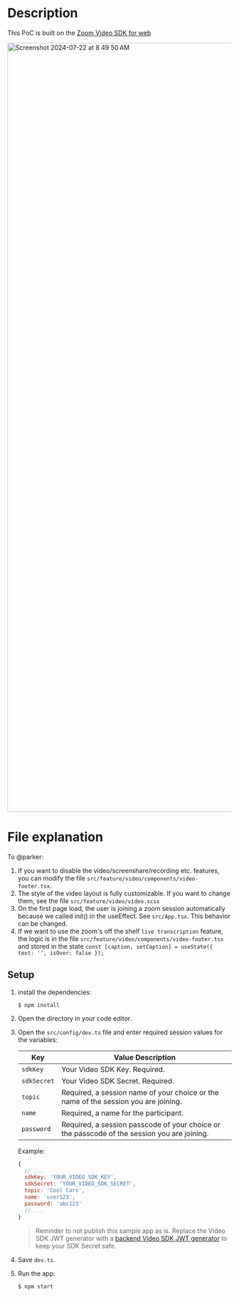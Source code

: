 # Description

This PoC is built on the [Zoom Video SDK for web](https://developers.zoom.us/docs/video-sdk/web/)

<img width="1728" alt="Screenshot 2024-07-22 at 8 49 50 AM" src="https://github.com/user-attachments/assets/38910563-aaee-40e2-ab16-1c3a7da55c4a">


# File explanation

To @parker:

1. If you want to disable the video/screenshare/recording etc. features, you can modify the file `src/feature/video/components/video-footer.tsx`.
2. The style of the video layout is fully customizable. If you want to change them, see the file `src/feature/video/video.scss`
3. On the first page load, the user is joining a zoom session automatically because we called init() in the useEffect. See `src/App.tsx`. This behavior can be changed.
4. If we want to use the zoom's off the shelf `live transcription` feature, the logic is in the file `src/feature/video/components/video-footer.tsx` and stored in the state `const [caption, setCaption] = useState({ text: '', isOver: false });`

## Setup

1. install the dependencies:

   `$ npm install`

2. Open the directory in your code editor.

3. Open the `src/config/dev.ts` file and enter required session values for the variables:

   | Key         | Value Description                                                                           |
   | ----------- | ------------------------------------------------------------------------------------------- |
   | `sdkKey`    | Your Video SDK Key. Required.                                                               |
   | `sdkSecret` | Your Video SDK Secret. Required.                                                            |
   | `topic`     | Required, a session name of your choice or the name of the session you are joining.         |
   | `name`      | Required, a name for the participant.                                                       |
   | `password`  | Required, a session passcode of your choice or the passcode of the session you are joining. |

   Example:

   ```js
   {
     // ...
     sdkKey: 'YOUR_VIDEO_SDK_KEY',
     sdkSecret: 'YOUR_VIDEO_SDK_SECRET',
     topic: 'Cool Cars',
     name: 'user123',
     password: 'abc123'
     // ...
   }
   ```

   > Reminder to not publish this sample app as is. Replace the Video SDK JWT generator with a [backend Video SDK JWT generator](https://developers.zoom.us/docs/video-sdk/auth/#generate-a-video-sdk-jwt) to keep your SDK Secret safe.

4. Save `dev.ts`.

5. Run the app:

   `$ npm start`
